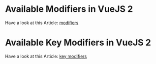 # Available Modifiers in VueJS 2 
 
Have a look at this Article: 
[modifiers](http://vuejs.org/v2/guide/events.html#Event-Modifiers)

# Available Key Modifiers in VueJS 2 
 
Have a look at this Article: 
[key modifiers](http://vuejs.org/v2/guide/events.html#Key-Modifiers)  